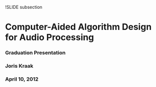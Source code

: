 !SLIDE subsection

# Computer-Aided Algorithm Design for Audio Processing

### Graduation Presentation

### Joris Kraak

### April 10, 2012
